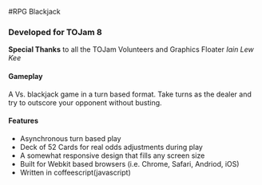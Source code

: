 #RPG Blackjack
### Developed for TOJam 8

**Special Thanks** to all the TOJam Volunteers and Graphics Floater *Iain Lew Kee*

#### Gameplay
A Vs. blackjack game in a turn based format. Take turns as the dealer and try to outscore your opponent without busting.

#### Features

* Asynchronous turn based play
* Deck of 52 Cards for real odds adjustments during play
* A somewhat responsive design that fills any screen size
* Built for Webkit based browsers (i.e. Chrome, Safari, Andriod, iOS)
* Written in coffeescript(javascript)
